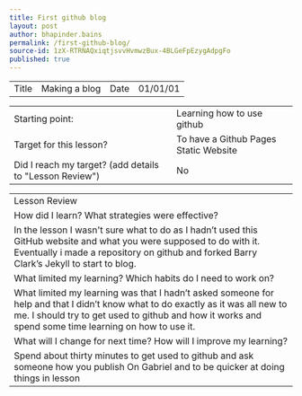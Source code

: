 ```yaml
---
title: First github blog
layout: post
author: bhapinder.bains
permalink: /first-github-blog/
source-id: 1zX-RTRNAQxiqtjsvvHvmwzBux-4BLGeFpEzygAdpgFo
published: true
---
```

<table>
  <tr>
    <td>Title</td>
    <td>Making a blog</td>
    <td>Date</td>
    <td>01/01/01</td>
  </tr>
</table>


<table>
  <tr>
    <td>Starting point:</td>
    <td>Learning how to use github </td>
  </tr>
  <tr>
    <td>Target for this lesson?</td>
    <td>To have a Github Pages Static Website</td>
  </tr>
  <tr>
    <td>Did I reach my target? 
(add details to "Lesson Review")</td>
    <td> No </td>
  </tr>
</table>


<table>
  <tr>
    <td>Lesson Review</td>
  </tr>
  <tr>
    <td>How did I learn? What strategies were effective? </td>
  </tr>
  <tr>
    <td>In the lesson I wasn't sure what to do as I hadn’t used this GitHub website and what you were supposed to do with it. Eventually i made a repository on github and forked Barry Clark’s Jekyll to start to blog. </td>
  </tr>
  <tr>
    <td>What limited my learning? Which habits do I need to work on? </td>
  </tr>
  <tr>
    <td>What limited my learning was that I hadn’t asked someone for help and that I didn’t know what to do exactly as it was all new to me. I should try to get used to github and how it works and spend some time learning on how to use it.</td>
  </tr>
  <tr>
    <td>What will I change for next time? How will I improve my learning?</td>
  </tr>
  <tr>
    <td>Spend about thirty minutes to get used to github and ask someone how you publish 
On Gabriel and to be quicker at doing things in lesson</td>
  </tr>
</table>


